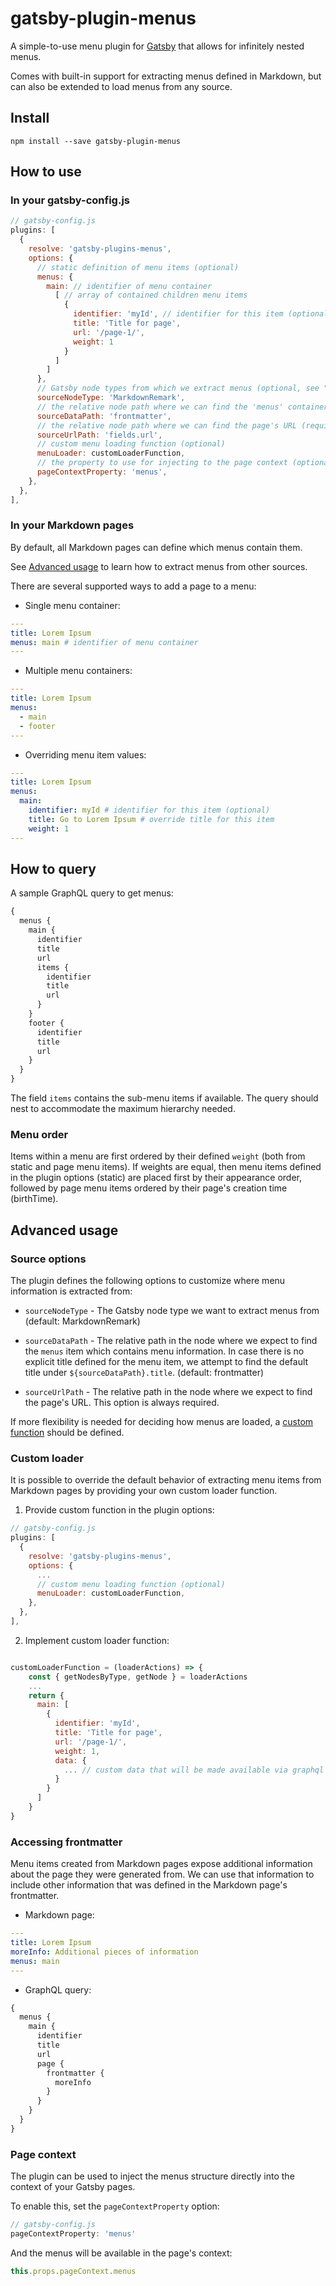 # gatsby-plugin-menus

A simple-to-use menu plugin for [Gatsby](http://gatsbyjs.org) that allows for infinitely nested menus.

Comes with built-in support for extracting menus defined in Markdown, but can also be extended to load menus from any source.

## Install

`npm install --save gatsby-plugin-menus`

## How to use

### In your gatsby-config.js

```javascript
// gatsby-config.js
plugins: [
  {
    resolve: 'gatsby-plugins-menus',
    options: {
      // static definition of menu items (optional)
      menus: {
        main: // identifier of menu container
          [ // array of contained children menu items
            {
              identifier: 'myId', // identifier for this item (optional)
              title: 'Title for page',
              url: '/page-1/',
              weight: 1
            }
          ]
        ]
      },
      // Gatsby node types from which we extract menus (optional, see "Advanced usage")
      sourceNodeType: 'MarkdownRemark', 
      // the relative node path where we can find the 'menus' container (optional)
      sourceDataPath: 'frontmatter',
      // the relative node path where we can find the page's URL (required)
      sourceUrlPath: 'fields.url',
      // custom menu loading function (optional)
      menuLoader: customLoaderFunction,
      // the property to use for injecting to the page context (optional, see "Advanced usage")
      pageContextProperty: 'menus',
    },
  },
],
```

### In your Markdown pages

By default, all Markdown pages can define which menus contain them. 

See [Advanced usage](#advanced-usage) to learn how to extract menus from other sources.

There are several supported ways to add a page to a menu:

- Single menu container:

```yaml
---
title: Lorem Ipsum
menus: main # identifier of menu container
---
```

- Multiple menu containers:

```yaml
---
title: Lorem Ipsum
menus: 
  - main
  - footer
---
```

- Overriding menu item values:

```yaml
---
title: Lorem Ipsum
menus:
  main: 
    identifier: myId # identifier for this item (optional)
    title: Go to Lorem Ipsum # override title for this item
    weight: 1
---
```

## How to query

A sample GraphQL query to get menus:

```graphql
{
  menus {
    main {
      identifier
      title
      url
      items {
        identifier
        title
        url
      }
    }
    footer {
      identifier
      title
      url
    }
  }
}
```

The field `items` contains the sub-menu items if available. The query should nest to accommodate the maximum hierarchy needed.


### Menu order

Items within a menu are first ordered by their defined `weight` (both from static and page menu items). If weights are equal, then menu items defined in the plugin options (static) are placed first by their appearance order, followed by page menu items ordered by their page's creation time (birthTime).


## Advanced usage

### Source options

The plugin defines the following options to customize where menu information is extracted from:

* `sourceNodeType` - The Gatsby node type we want to extract menus from (default: MarkdownRemark)

* `sourceDataPath` - The relative path in the node where we expect to find the `menus` item which contains menu information. In case there is no explicit title defined for the menu item, we attempt to find the default title under `${sourceDataPath}.title`. (default: frontmatter)

* `sourceUrlPath` - The relative path in the node where we expect to find the page's URL. This option is always required.

If more flexibility is needed for deciding how menus are loaded, a [custom function](#custom-loader) should be defined.

### Custom loader

It is possible to override the default behavior of extracting menu items from Markdown pages by providing your own custom loader function.

1. Provide custom function in the plugin options:

```javascript
// gatsby-config.js
plugins: [
  {
    resolve: 'gatsby-plugins-menus',
    options: {
      ...
      // custom menu loading function (optional)
      menuLoader: customLoaderFunction,
    },
  },
],
```

2. Implement custom loader function:

```javascript

customLoaderFunction = (loaderActions) => {
    const { getNodesByType, getNode } = loaderActions
    ...
    return {
      main: [
        {
          identifier: 'myId', 
          title: 'Title for page',
          url: '/page-1/',
          weight: 1,
          data: {
            ... // custom data that will be made available via graphql
          }
        }
      ]
    }
}

```

### Accessing frontmatter

Menu items created from Markdown pages expose additional information about the page they were generated from. We can use that information to include other information that was defined in the Markdown page's frontmatter.

- Markdown page:

```yaml
---
title: Lorem Ipsum
moreInfo: Additional pieces of information 
menus: main
---
```

- GraphQL query:

```graphql
{
  menus {
    main {
      identifier
      title
      url
      page {
        frontmatter {
          moreInfo
        }
      }
    }
  }
}
```

### Page context

The plugin can be used to inject the menus structure directly into the context of your Gatsby pages. 

To enable this, set the `pageContextProperty` option:
```javascript
// gatsby-config.js
pageContextProperty: 'menus'
```

And the menus will be available in the page's context: 
```javascript
this.props.pageContext.menus
```
